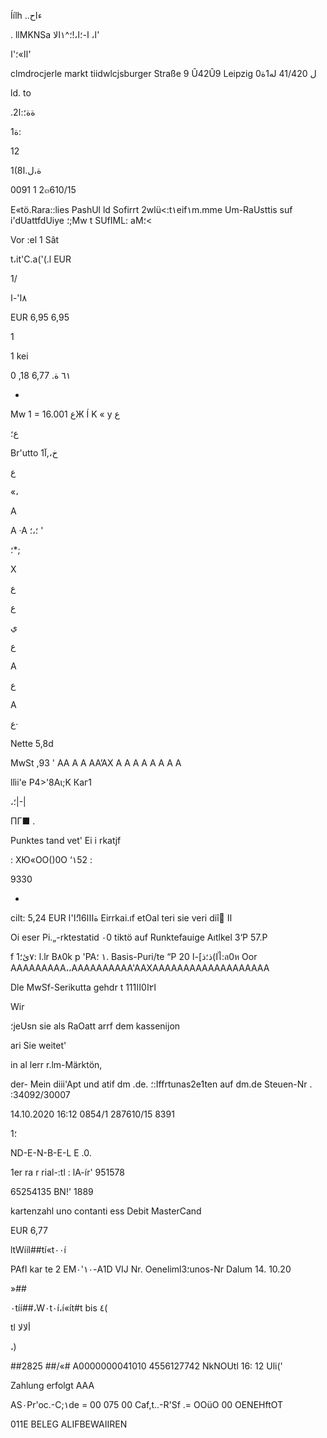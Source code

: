 Íílh ..ءاح

.
llMKNSa  ا،
ا-؛ا،!؛^١الا'

اا»؛'ا'

clmdrocjerle markt
tiidwlcjsburger Straße 9
Û42Û9 Leipzig
0ل
41/420
له1ة

ld. to

.2ةة؛:ا

 1ة:

12

 1(8ة،ل.ا

0091  1 2๓610/15

E«tö.Rara::lies  PashUl ld  Sofirrt
2wlü<:t١eif١m.mme
Um-RaUsttis  suf  i'dUattfdUiye
؛;Mw
 t
SUfIML:
aM؛<

Vor  :el  1  Sât

t،it'C.a('(.l  EUR

1/

 ٨ا'-ا

EUR
6,95
6,95

1

1  kei

0
,18
٦١
ة.
6,77

-

Mw
1 = 16.001
 عЖ
 Í K «  y
 ع

 ع؛

Br'utto
خ،,آ1

 ع

 «،

 A

 A ·A  ؛،؛
'

؛*;

 X

 ع

 ع

 ي

 ع

 A

 ع

 А

 ع·

Nette
5,8d

MwSt
,93
 '
AA А А AA’AX А А А А А А А А

llìi'e  Ρ4>'8Αι;Κ  Каг1

،؛|-|

ПГ■ .

Punktes tand  vet'  Ei i rkatjf

>
:  ХЮ«ОО()0О
‘١52 :

9330

-

cilt:  5,24  EUR  ةااا6ا؛ًا'ا
Eirrkai.ıf  etOal  teri  sie  veri  diî ًاا

Oi  eser  Pi.„-rktestatid
٠0
tiktö  auf  Runktefauige  Aıtlkel
3‘Ρ
57.Ρ

 f
 1٧ئ؛:
l.lr
B٨0k  p
'PA١
؛.
Basis-Puri/te
“P ا)ذ؛ذ]-ا
20ไ:ล0ห
Oor
ΑΑΑΑΑΑΑΑΑ،،ΑΑΑΑΑΑΑΑΑΑ'ΑΑΧΑΑΑΑΑΑΑΑΑΑΑΑΑΑΑΑΑΑΑ

Dle  MwSf-Serikutta  gehdr  t  11ا٢ا0اا1

Wir

؛jeUsn  sie  als  RaOatt  arrf  dem  kassenijon

ari  Sie  weitet'

in  al lerr  r.lm-Märktön,

der-  Mein  diii'Apt  und  atif  dm .de.
؛:Iffrtunas2e1ten  auf  dm.de
Steuen-Nr . :34092/30007

14.10.2020  16:12  0854/1  287610/15  8391

1؛

ND-E-N-B-E-L  E .0.

1er ra r  rial-:tl  :
lA-ír'  951578

65254135
BN!'  1889

kartenzahl uno
contanti ess
Debit  MasterCand

EUR  6,77

ltWííl##tí«t٠٠í

PAfI
kar te  2
EM١٠'٠-A1D
VIJ Nr.
Oeneliml3؛unos-Nr
Dalum  14. 10.20

»##

٠tíí##،W٠t٠í،í«ít#t
bis  ٤(

tl ألالا

،)

##2825
##/«#
Α0000000041010
4556127742
NkNOUtl
16: 12  Uli('

Zahlung  erfolgt AAA

AS٠Pr'oc.-C;١de  =  00  075  00
Caf,t..-R'Sf .=  OOüO
00  OENEHftOT

011Ε  BELEG  ALIFBEWAIIREN


